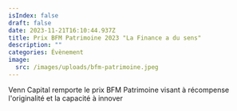 ```yaml
---
isIndex: false
draft: false
date: 2023-11-21T16:10:44.937Z
title: Prix BFM Patrimoine 2023 "La Finance a du sens"
description: ""
categories: Évènement
image:
  src: /images/uploads/bfm-patrimoine.jpeg
---
```

Venn Capital remporte le prix BFM Patrimoine visant à récompense l'originalité et la capacité à innover